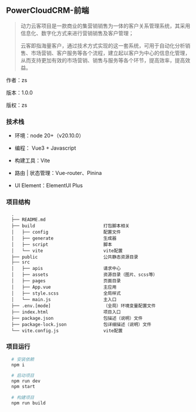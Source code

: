 ## PowerCloudCRM-前端

> 动力云客项目是一款商业的集营销销售为一体的客户关系管理系统，其采用信息化、数字化方式来进行营销销售及客户管理；
>
> 云客即指海量客户，通过技术方式实现的这一套系统，可用于自动化分析销售、市场营销、客户服务等各个流程，建立起以客户为中心的信息化管理，从而支持更加有效的市场营销、销售与服务等各个环节，提高效率，提高效益。



作者：zs

 版本：1.0.0

 版权：zs



### 技术栈

- 环境：node 20+（v20.10.0）

- 编程： Vue3 + Javascript
- 构建工具：Vite
- 路由 | 状态管理：Vue-router、Pinina
- UI Element：ElementUI Plus



###  项目结构

```
  .
  ├── README.md
  ├── build                          打包脚本相关
  │   ├── config                     配置文件
  │   ├── generate                   生成器
  │   ├── script                     脚本
  │   └── vite                       vite配置
  ├── public                         公共静态资源目录
  ├── src
  │   ├── apis                       请求中心
  │   ├── assets                     资源目录（图片、scss等）
  │   ├── pages                      页面目录
  │   ├── App.vue                    主应用
  │   ├── style.scss                 全局样式
  │   └── main.js                    主入口
  ├── .env.[mode]                    （全局）环境变量配置文件
  ├── index.html                     项目入口
  ├── package.json                   包描述（说明）文件
  ├── package-lock.json              包详细描述（说明）文件
  └── vite.config.js                 vite配置
```



### 项目运行

``` bash
  # 安装依赖
  npm i
  
  # 启动项目
  npm run dev
  npm start
  
  # 构建项目
  npm run build
```



